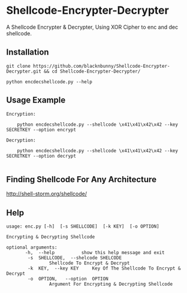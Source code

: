 # Shellcode-Encrypter-Decrypter
A Shellcode Encrypter &amp; Decrypter, Using XOR Cipher to enc and dec shellcode.

## Installation

```
git clone https://github.com/blacknbunny/Shellcode-Encrypter-Decrypter.git && cd Shellcode-Encrypter-Decrypter/

python encdecshellcode.py --help
```

## Usage Example

```
Encryption:

    python encdecshellcode.py --shellcode \x41\x41\x42\x42 --key SECRETKEY --option encrypt

Decryption:

    python encdecshellcode.py --shellcode \x41\x41\x42\x42 --key SECRETKEY --option decrypt
    
```

## Finding Shellcode For Any Architecture

http://shell-storm.org/shellcode/

## Help
```
usage: enc.py [-h]  [-s SHELLCODE]  [-k KEY]  [-o OPTION]

Encrypting & Decrypting Shellcode

optional arguments:
       -h,  --help			show this help message and exit
        -s  SHELLCODE,	--shelcode SHELCODE
				Shellcode To Encrypt & Decrypt
        -k  KEY,  --key KEY		Key Of The Shellcode To Encrypt & Decrypt
        -o  OPTION,   --option  OPTION
				Argument For Encrypting & Decrypting Shellcode
```
